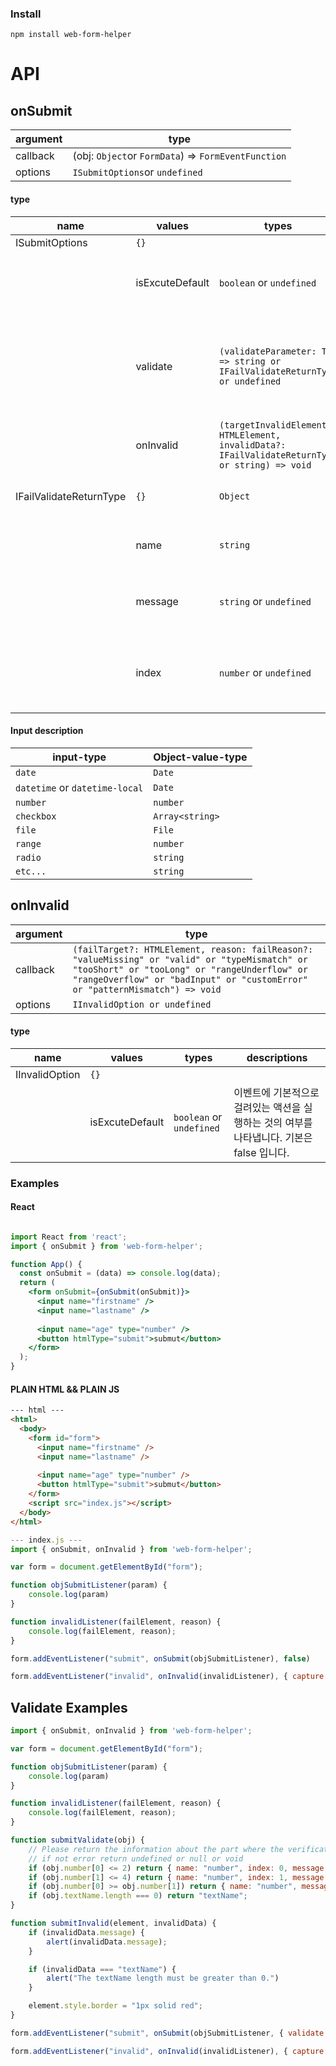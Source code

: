 ### Install

    npm install web-form-helper
# API
## onSubmit
|argument|type
|--|--
|callback|(obj: `Object`or `FormData`) => `FormEventFunction`
|options|`ISubmitOptions`or `undefined`

#### type
|name|values|types|descriptions
|--|--|--|--
|ISubmitOptions| `{}`
||isExcuteDefault|`boolean` or `undefined`| 이벤트에 기본적으로 걸려있는 액션을 실행하는 것의 여부를 나타냅니다. 기본은 false 입니다.
||validate|`(validateParameter: T) => string or IFailValidateReturnType or undefined`| 직접 검증하는 로직을 작성합니다. 검증 오류가 나는 부분의 name을 return하거나, `IFailValidateReturnType`에 맞게 return 합니다. 없을 경우 return 하지 않습니다.
||onInvalid|`(targetInvalidElement?: HTMLElement, invalidData?: IFailValidateReturnType or string) => void`|validate에서 return 받은 것이 있을 경우 실행하게 됩니다.
|IFailValidateReturnType|`{}`|`Object`|validate에서 return 하는 타입으로 다음과 같은 형식으로 return 을 하게 됩니다.
||name|`string`|validate 오류가 발생한 input의 name으로 필수 입니다.
||message|`string` or `undefined`|validate 오류가 발생 할 때, 추가적으로 메세지를 작성해서 return 합니다. 기본은 `undefined`입니다.
||index|`number` or `undefined`|validate 오류가 발생 한, input 중에서 동일한 name이 있을 경우에 몇 번째에서 발생한지 알려줄주는 필드 입니다. 기본은 0입니다.
#### Input description
|input-type|Object-value-type|
|--|--|
|`date`| `Date`
|`datetime` or `datetime-local`|`Date`
|`number`|`number`
|`checkbox`|`Array<string>`
|`file`|`File`
|`range`|`number`
|`radio`|`string`
|`etc...`|`string`
## onInvalid
|argument|type
|--|--
|callback|`(failTarget?: HTMLElement, reason: failReason?: "valueMissing" or "valid" or "typeMismatch" or "tooShort" or "tooLong" or "rangeUnderflow" or "rangeOverflow" or "badInput" or "customError" or "patternMismatch") => void`
|options|`IInvalidOption or undefined`
#### type
|name|values|types|descriptions
|--|--|--|--
|IInvalidOption|`{}`
||isExcuteDefault|`boolean` or `undefined`|이벤트에 기본적으로 걸려있는 액션을 실행하는 것의 여부를 나타냅니다. 기본은 false 입니다.

### Examples
#### React
```jsx

import React from 'react';
import { onSubmit } from 'web-form-helper';

function App() {
  const onSubmit = (data) => console.log(data);
  return (
    <form onSubmit={onSubmit(onSubmit)}>
      <input name="firstname" />
      <input name="lastname" />
      
      <input name="age" type="number" />
      <button htmlType="submit">submut</button>
    </form>
  );
}
```
#### PLAIN HTML && PLAIN JS
```html
--- html ---
<html>
  <body>
    <form id="form">
      <input name="firstname" />
      <input name="lastname" />
      
      <input name="age" type="number" />
      <button htmlType="submit">submut</button>
    </form>
    <script src="index.js"></script>
  </body>
</html>
```
```js 
--- index.js ---
import { onSubmit, onInvalid } from 'web-form-helper';

var form = document.getElementById("form");

function objSubmitListener(param) {
	console.log(param)
}

function invalidListener(failElement, reason) {
	console.log(failElement, reason);
}

form.addEventListener("submit", onSubmit(objSubmitListener), false)

form.addEventListener("invalid", onInvalid(invalidListener), { capture: true })

```

## Validate Examples
```js
import { onSubmit, onInvalid } from 'web-form-helper';

var form = document.getElementById("form");

function objSubmitListener(param) {
	console.log(param)
}

function invalidListener(failElement, reason) {
	console.log(failElement, reason);
}

function submitValidate(obj) {
	// Please return the information about the part where the verification error occurs.
	// if not error return undefined or null or void
	if (obj.number[0] <= 2) return { name: "number", index: 0, message: "The first number must be greater than 2." };
	if (obj.number[1] <= 4) return { name: "number", index: 1, message: "The second number must be greater than 4." };
	if (obj.number[0] >= obj.number[1]) return { name: "number", message: "The first number should be less than the second number." }
	if (obj.textName.length === 0) return "textName";
}

function submitInvalid(element, invalidData) {
	if (invalidData.message) {
		alert(invalidData.message);
	}

	if (invalidData === "textName") {
		alert("The textName length must be greater than 0.")
	}

	element.style.border = "1px solid red";
}

form.addEventListener("submit", onSubmit(objSubmitListener, { validate: submitValidate, onInvalid: submitInvalid }), false)

form.addEventListener("invalid", onInvalid(invalidListener), { capture: true })
```

